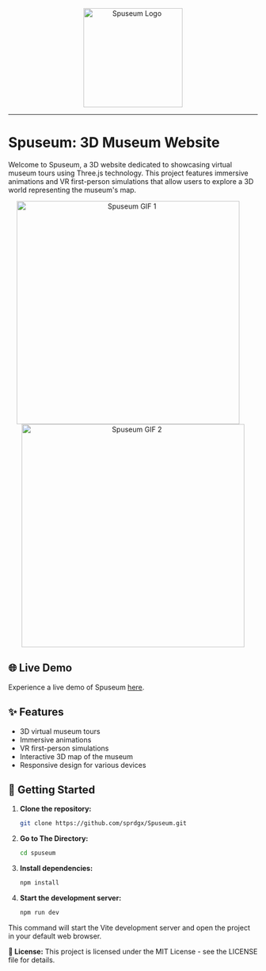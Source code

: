 <div align="center">
  <img src="https://cdn-icons-png.flaticon.com/512/3172/3172911.png" alt="Spuseum Logo" width="200px" />
</div>

---

# Spuseum: 3D Museum Website

Welcome to Spuseum, a 3D website dedicated to showcasing virtual museum tours using Three.js technology. This project features immersive animations and VR first-person simulations that allow users to explore a 3D world representing the museum's map.
 
<div align="center">
  <img src="https://github.com/sprdgx/WebGifs/raw/main/Spuseum.gif" alt="Spuseum GIF 1" width="450px" style="display: inline-block; margin-right: 20px;" />
  <img src="https://github.com/sprdgx/WebGifs/raw/main/Spuseum2.gif" alt="Spuseum GIF 2" width="450px" style="display: inline-block;" />
</div>

## 🌐 Live Demo

Experience a live demo of Spuseum [here](https://spuseum.vercel.app).

## ✨ Features

- 3D virtual museum tours
- Immersive animations
- VR first-person simulations
- Interactive 3D map of the museum
- Responsive design for various devices

## 🚀 Getting Started

1. **Clone the repository:**

   ```bash
   git clone https://github.com/sprdgx/Spuseum.git

2. **Go to The Directory:**
   
   ```bash
   cd spuseum
   
3. **Install dependencies:**

   ```bash   
   npm install

4. **Start the development server:**

   ```bash
   npm run dev

This command will start the Vite development server and open the project in your default web browser.

**📄 License:**
This project is licensed under the MIT License - see the LICENSE file for details.
